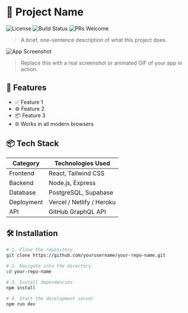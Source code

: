 # 🌟 Project Name
![License](https://img.shields.io/badge/license-MIT-blue.svg)
![Build Status](https://img.shields.io/badge/build-passing-brightgreen.svg)
![PRs Welcome](https://img.shields.io/badge/PRs-welcome-purple.svg)

> A brief, one-sentence description of what this project does.

![App Screenshot](https://raw.githubusercontent.com/salim-mohamed-98/test-repository/0056f9e7e19c5d6a473160a07ad30bac96d4a2cb/test_repository_image.jpg)

> Replace this with a real screenshot or animated GIF of your app in action.


## 🚀 Features

- ✅ Feature 1
- ⚙️ Feature 2
- 📦 Feature 3
- 🌐 Works in all modern browsers

## 📦 Tech Stack

| Category    | Technologies Used                  |
|-------------|-------------------------------------|
| Frontend    | React, Tailwind CSS                 |
| Backend     | Node.js, Express                   |
| Database    | PostgreSQL, Supabase               |
| Deployment  | Vercel / Netlify / Heroku          |
| API         | GitHub GraphQL API                 |


## 🛠️ Installation

```bash
# 1. Clone the repository
git clone https://github.com/yourusername/your-repo-name.git

# 2. Navigate into the directory
cd your-repo-name

# 3. Install dependencies
npm install

# 4. Start the development server
npm run dev
